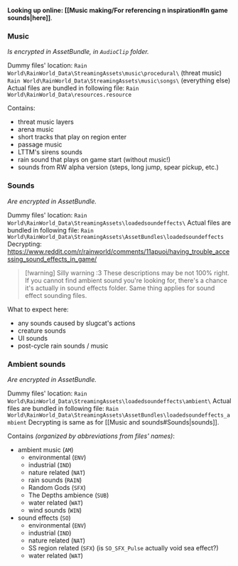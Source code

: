 **Looking up online: [[Music making/For referencing n inspiration#In game sounds|here]]**.

### Music
*Is encrypted in AssetBundle, in `AudioClip` folder.*

Dummy files' location:
`Rain World\RainWorld_Data\StreamingAssets\music\procedural\` (threat music)
`Rain World\RainWorld_Data\StreamingAssets\music\songs\` (everything else)
Actual files are bundled in following file:
`Rain World\RainWorld_Data\resources.resource`

Contains:
- threat music layers
- arena music
- short tracks that play on region enter
- passage music
- LTTM's sirens sounds
- rain sound that plays on game start (without music!)
- sounds from RW alpha version (steps, long jump, spear pickup, etc.)
### Sounds
*Are encrypted in AssetBundle.*

Dummy files' location:
`Rain World\RainWorld_Data\StreamingAssets\loadedsoundeffects\`
Actual files are bundled in following file:
`Rain World\RainWorld_Data\StreamingAssets\AssetBundles\loadedsoundeffects`
Decrypting:
https://www.reddit.com/r/rainworld/comments/11apuoi/having_trouble_accessing_sound_effects_in_game/

> [!warning] Silly warning :3
> These descriptions may be not 100% right.
> If you cannot find ambient sound you're looking for, there's a chance it's actually in sound effects folder. Same thing applies for sound effect sounding files.

What to expect here:
- any sounds caused by slugcat's actions
- creature sounds
- UI sounds
- post-cycle rain sounds / music
### Ambient sounds
*Are encrypted in AssetBundle.*

Dummy files' location:
`Rain World\RainWorld_Data\StreamingAssets\loadedsoundeffects\ambient\`
Actual files are bundled in following file:
`Rain World\RainWorld_Data\StreamingAssets\AssetBundles\loadedsoundeffects_ambient` Decrypting is same as for [[Music and sounds#Sounds|sounds]].

Contains *(organized by abbreviations from files' names)*:
- ambient music (`AM`)
	- environmental (`ENV`)
	- industrial (`IND`)
	- nature related (`NAT`)
	- rain sounds (`RAIN`)
	- Random Gods (`SFX`)
	- The Depths ambience (`SUB`)
	- water related (`WAT`)
	- wind sounds (`WIN`)
- sound effects (`SO`)
	- environmental (`ENV`)
	- industrial (`IND`)
	- nature related (`NAT`)
	- SS region related (`SFX`)
		(is `SO_SFX_Pulse` actually void sea effect?)
	- water related (`WAT`)